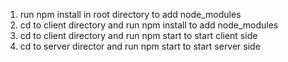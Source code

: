 1. run npm install in root directory to add node_modules
2. cd to client directory and run npm install to add node_modules
3. cd to client directory and run npm start to start client side
4. cd to server director and run npm start to start server side
